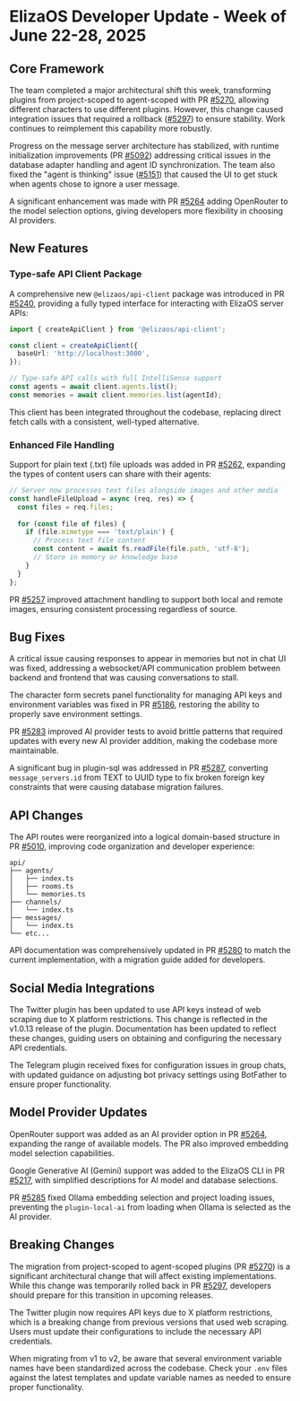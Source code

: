 # ElizaOS Developer Update - Week of June 22-28, 2025

## Core Framework

The team completed a major architectural shift this week, transforming plugins from project-scoped to agent-scoped with PR [#5270](https://github.com/elizaos/eliza/pull/5270), allowing different characters to use different plugins. However, this change caused integration issues that required a rollback ([#5297](https://github.com/elizaos/eliza/pull/5297)) to ensure stability. Work continues to reimplement this capability more robustly.

Progress on the message server architecture has stabilized, with runtime initialization improvements (PR [#5092](https://github.com/elizaos/eliza/pull/5092)) addressing critical issues in the database adapter handling and agent ID synchronization. The team also fixed the "agent is thinking" issue ([#5151](https://github.com/elizaos/eliza/pull/5151)) that caused the UI to get stuck when agents chose to ignore a user message.

A significant enhancement was made with PR [#5264](https://github.com/elizaos/eliza/pull/5264) adding OpenRouter to the model selection options, giving developers more flexibility in choosing AI providers.

## New Features

### Type-safe API Client Package

A comprehensive new `@elizaos/api-client` package was introduced in PR [#5240](https://github.com/elizaos/eliza/pull/5240), providing a fully typed interface for interacting with ElizaOS server APIs:

```typescript
import { createApiClient } from '@elizaos/api-client';

const client = createApiClient({
  baseUrl: 'http://localhost:3000',
});

// Type-safe API calls with full IntelliSense support
const agents = await client.agents.list();
const memories = await client.memories.list(agentId);
```

This client has been integrated throughout the codebase, replacing direct fetch calls with a consistent, well-typed alternative.

### Enhanced File Handling

Support for plain text (.txt) file uploads was added in PR [#5262](https://github.com/elizaos/eliza/pull/5262), expanding the types of content users can share with their agents:

```javascript
// Server now processes text files alongside images and other media
const handleFileUpload = async (req, res) => {
  const files = req.files;
  
  for (const file of files) {
    if (file.mimetype === 'text/plain') {
      // Process text file content
      const content = await fs.readFile(file.path, 'utf-8');
      // Store in memory or knowledge base
    }
  }
};
```

PR [#5257](https://github.com/elizaos/eliza/pull/5257) improved attachment handling to support both local and remote images, ensuring consistent processing regardless of source.

## Bug Fixes

A critical issue causing responses to appear in memories but not in chat UI was fixed, addressing a websocket/API communication problem between backend and frontend that was causing conversations to stall. 

The character form secrets panel functionality for managing API keys and environment variables was fixed in PR [#5186](https://github.com/elizaos/eliza/pull/5186), restoring the ability to properly save environment settings.

PR [#5283](https://github.com/elizaos/eliza/pull/5283) improved AI provider tests to avoid brittle patterns that required updates with every new AI provider addition, making the codebase more maintainable.

A significant bug in plugin-sql was addressed in PR [#5287](https://github.com/elizaos/eliza/pull/5287), converting `message_servers.id` from TEXT to UUID type to fix broken foreign key constraints that were causing database migration failures.

## API Changes

The API routes were reorganized into a logical domain-based structure in PR [#5010](https://github.com/elizaos/eliza/pull/5010), improving code organization and developer experience:

```
api/
├── agents/
│   ├── index.ts
│   ├── rooms.ts
│   └── memories.ts
├── channels/
│   └── index.ts
├── messages/
│   └── index.ts
└── etc...
```

API documentation was comprehensively updated in PR [#5280](https://github.com/elizaos/eliza/pull/5280) to match the current implementation, with a migration guide added for developers.

## Social Media Integrations

The Twitter plugin has been updated to use API keys instead of web scraping due to X platform restrictions. This change is reflected in the v1.0.13 release of the plugin. Documentation has been updated to reflect these changes, guiding users on obtaining and configuring the necessary API credentials.

The Telegram plugin received fixes for configuration issues in group chats, with updated guidance on adjusting bot privacy settings using BotFather to ensure proper functionality.

## Model Provider Updates

OpenRouter support was added as an AI provider option in PR [#5264](https://github.com/elizaos/eliza/pull/5264), expanding the range of available models. The PR also improved embedding model selection capabilities.

Google Generative AI (Gemini) support was added to the ElizaOS CLI in PR [#5217](https://github.com/elizaos/eliza/pull/5217), with simplified descriptions for AI model and database selections.

PR [#5285](https://github.com/elizaos/eliza/pull/5285) fixed Ollama embedding selection and project loading issues, preventing the `plugin-local-ai` from loading when Ollama is selected as the AI provider.

## Breaking Changes

The migration from project-scoped to agent-scoped plugins (PR [#5270](https://github.com/elizaos/eliza/pull/5270)) is a significant architectural change that will affect existing implementations. While this change was temporarily rolled back in PR [#5297](https://github.com/elizaos/eliza/pull/5297), developers should prepare for this transition in upcoming releases.

The Twitter plugin now requires API keys due to X platform restrictions, which is a breaking change from previous versions that used web scraping. Users must update their configurations to include the necessary API credentials.

When migrating from v1 to v2, be aware that several environment variable names have been standardized across the codebase. Check your `.env` files against the latest templates and update variable names as needed to ensure proper functionality.